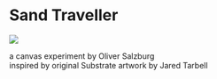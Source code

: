 # Sand Traveller

![](public/canvas.jpg)

a canvas experiment by Oliver Salzburg  
inspired by original Substrate artwork by Jared Tarbell
